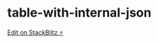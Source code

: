 # table-with-internal-json

[Edit on StackBlitz ⚡️](https://stackblitz.com/edit/table-with-internal-json)